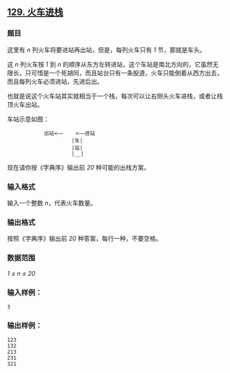 ## [129. 火车进栈](https://www.acwing.com/problem/content/131/)

### 题目

这里有 *n* 列火车将要进站再出站，但是，每列火车只有 *1* 节，那就是车头。

这 *n* 列火车按 *1* 到 *n* 的顺序从东方左转进站，这个车站是南北方向的，它虽然无限长，只可惜是一个死胡同，而且站台只有一条股道，火车只能倒着从西方出去，而且每列火车必须进站，先进后出。

也就是说这个火车站其实就相当于一个栈，每次可以让右侧头火车进栈，或者让栈顶火车出站。

车站示意如图：

```
            出站<——    <——进站
                     |车|
                     |站|
                     |__|
```

现在请你按《字典序》输出前 *20* 种可能的出栈方案。

### 输入格式

输入一个整数 *n*，代表火车数量。

### 输出格式

按照《字典序》输出前 *20* 种答案，每行一种，不要空格。

### 数据范围

*1 ≤ n ≤ 20*

### 输入样例：

```
3
```

### 输出样例：

```
123
132
213
231
321
```
